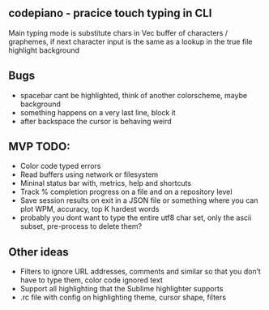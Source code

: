 ## codepiano - pracice touch typing in CLI

Main typing mode is substitute chars in Vec<char> buffer of characters / graphemes, if next character input is the same as a lookup in the true file highlight background

## Bugs
- spacebar cant be highlighted, think of another colorscheme, maybe background
- something happens on a very last line, block it
- after backspace the cursor is behaving weird

## MVP TODO:
- Color code typed errors
- Read buffers using network or filesystem
- Mininal status bar with, metrics, help and shortcuts
- Track % completion progress on a file and on a repository level
- Save session results on exit in a JSON file or something where you can plot WPM, accuracy, top K hardest words
- probably you dont want to type the entire utf8 char set, only the ascii subset, pre-process to delete them?

## Other ideas
- Filters to ignore URL addresses, comments and similar so that you don’t have to type them, color code ignored text
- Support all highlighting that the Sublime highlighter supports
- .rc file with config on highlighting theme, cursor shape, filters